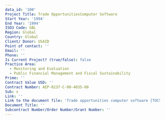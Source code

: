 ```yaml
---
data_id: '100'
Project Title: Trade OpportunitiesComputer Software
Start Year: '1994'
End Year: '1994'
ISO3 Code: GBL
Region: Global
Country: Global
Client/ Donor: USAID
Point of contact: ''
Email: ''
Phone: ''
Is Current Project? (true/false): false
Practice Area:
  - Monitoring and Evaluation
  - Public Financial Management and Fiscal Sustainability
Prime: ''
Contract Value USD: ''
Contract Number: AEP-0237-C-00-4035-00
Sub: x
Link: ''
Link to the document file: 'Trade opportunities computer software [TOCS] : system overview and proposal'
Document Title: ''
Subcontract Number/Order Number/Grant Number: ''
---
```


